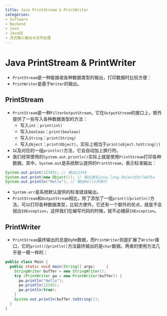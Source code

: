```yaml
---
title: Java PrintStream & PrintWriter
categories:
- Software
- Backend
- Java
- JavaSE
- 流式输入输出与文件处理
---
```

# Java PrintStream & PrintWriter

- `PrintStream`是一种能接收各种数据类型的输出，打印数据时比较方便：
- `PrintWriter`是基于`Writer`的输出。

## PrintStream

- `PrintStream`是一种`FilterOutputStream`，它在`OutputStream`的接口上，额外提供了一些写入各种数据类型的方法：
  - 写入`int`：`print(int)`
  - 写入`boolean`：`print(boolean)`
  - 写入`String`：`print(String)`
  - 写入`Object`：`print(Object)`，实际上相当于`print(object.toString())`
- 以及对应的一组`println()`方法，它会自动加上换行符。
- 我们经常使用的`System.out.println()`实际上就是使用`PrintStream`打印各种数据。其中，`System.out`是系统默认提供的`PrintStream`，表示标准输出：

```java
System.out.print(12345); // 输出12345
System.out.print(new Object()); // 输出类似java.lang.Object@3c7a835a
System.out.println("Hello"); // 输出Hello并换行
```

- `System.err`是系统默认提供的标准错误输出。
- `PrintStream`和`OutputStream`相比，除了添加了一组`print()`/`println()`方法，可以打印各种数据类型，比较方便外，它还有一个额外的优点，就是不会抛出`IOException`，这样我们在编写代码的时候，就不必捕获`IOException`。

## PrintWriter

- `PrintStream`最终输出的总是byte数据，而`PrintWriter`则是扩展了`Writer`接口，它的`print()`/`println()`方法最终输出的是`char`数据。两者的使用方法几乎是一模一样的：

```java
public class Main {
  public static void main(String[] args)     {
    StringWriter buffer = new StringWriter();
    try (PrintWriter pw = new PrintWriter(buffer)) {
      pw.println("Hello");
      pw.println(12345);
      pw.println(true);
    }
    System.out.println(buffer.toString());
  }
}
```